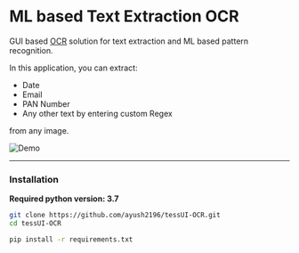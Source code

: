 # ML based Text Extraction OCR
GUI based [OCR](https://tessuiocr.herokuapp.com) solution for text extraction and ML based pattern recognition. 

In this application, you can extract:
- Date
- Email
- PAN Number
- Any other text by entering custom Regex

from any image.

![Demo](https://user-images.githubusercontent.com/22439928/118014006-61981d00-b370-11eb-9c7f-ec7a9d67107a.gif?style=centerme)
____
### Installation
**Required python version: 3.7**

```bash
git clone https://github.com/ayush2196/tessUI-OCR.git
cd tessUI-OCR

pip install -r requirements.txt
```


